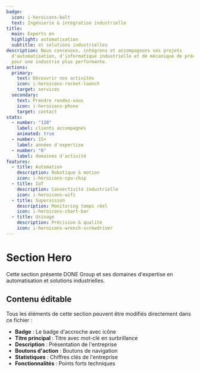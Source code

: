 ```yaml
---
badge:
  icon: i-heroicons-bolt
  text: Ingénierie & intégration industrielle
title:
  main: Experts en
  highlight: automatisation
  subtitle: et solutions industrielles
description: Nous concevons, intégrons et accompagnons vos projets
  d'automatisation, d'informatique industrielle et de mécanique de précision
  pour une industrie plus performante.
actions:
  primary:
    text: Découvrir nos activités
    icon: i-heroicons-rocket-launch
    target: services
  secondary:
    text: Prendre rendez‑vous
    icon: i-heroicons-phone
    target: contact
stats:
  - number: "128"
    label: clients accompagnés
    animated: true
  - number: 15+
    label: années d'expertise
  - number: "6"
    label: domaines d'activité
features:
  - title: Automation
    description: Robotique & motion
    icon: i-heroicons-cpu-chip
  - title: IoT
    description: Connectivité industrielle
    icon: i-heroicons-wifi
  - title: Supervision
    description: Monitoring temps réel
    icon: i-heroicons-chart-bar
  - title: Usinage
    description: Précision & qualité
    icon: i-heroicons-wrench-screwdriver
---
```


# Section Hero

Cette section présente DONE Group et ses domaines d'expertise en automatisation et solutions industrielles.

## Contenu éditable

Tous les éléments de cette section peuvent être modifiés directement dans ce fichier :

- **Badge** : Le badge d'accroche avec icône
- **Titre principal** : Titre avec mot-clé en surbrillance
- **Description** : Présentation de l'entreprise
- **Boutons d'action** : Boutons de navigation
- **Statistiques** : Chiffres clés de l'entreprise
- **Fonctionnalités** : Points forts techniques
